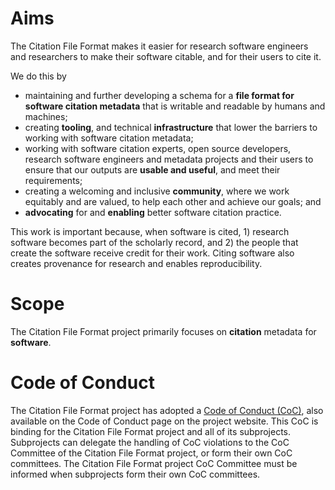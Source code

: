 # Aims

The Citation File Format makes it easier for research software engineers
and researchers to make their software citable, and for their users to
cite it.

We do this by

-   maintaining and further developing a schema for a **file format for software citation metadata** that is writable and readable by humans and machines;
-   creating **tooling**, and technical **infrastructure** that lower the barriers to working with software citation metadata;
-   working with software citation experts, open source developers, research software engineers and metadata projects and their users to ensure that our outputs are **usable and useful**, and meet their requirements;
-   creating a welcoming and inclusive **community**, where we work equitably and are valued, to help each other and achieve our goals; and
-   **advocating** for and **enabling** better software citation practice.

This work is important because, when software is cited, 1) research
software becomes part of the scholarly record, and 2) the people that
create the software receive credit for their work. Citing software also
creates provenance for research and enables reproducibility.

# Scope

The Citation File Format project primarily focuses on **citation**
metadata for **software**.

# Code of Conduct

The Citation File Format project has adopted a [Code of Conduct (CoC)](CODE_OF_CONDUCT.md),
also available on the Code of Conduct page on the project website. This CoC
is binding for the Citation File Format project and all of its
subprojects. Subprojects can delegate the handling of CoC violations to
the CoC Committee of the Citation File Format project, or form their own
CoC committees. The Citation File Format project CoC Committee must be
informed when subprojects form their own CoC committees.
